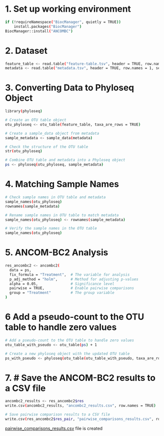 # 1. Set up working environment
```bash
if (!requireNamespace("BiocManager", quietly = TRUE))
    install.packages("BiocManager")
BiocManager::install("ANCOMBC")
```

# 2. Dataset
```bash
feature_table <- read.table("feature-table.tsv", header = TRUE, row.names = 1, sep = "\t")
metadata <- read.table("metadata.tsv", header = TRUE, row.names = 1, sep = "\t")
```

# 3. Converting Data to Phyloseq Object
```bash
library(phyloseq)

# Create an OTU table object
otu_phyloseq <- otu_table(feature_table, taxa_are_rows = TRUE)

# Create a sample_data object from metadata
sample_metadata <- sample_data(metadata)

# Check the structure of the OTU table
str(otu_phyloseq)

# Combine OTU table and metadata into a Phyloseq object
ps <- phyloseq(otu_phyloseq, sample_metadata)
```

# 4. Matching Sample Names
```bash
# Check sample names in OTU table and metadata
sample_names(otu_phyloseq)
rownames(sample_metadata)

# Rename sample names in OTU table to match metadata
sample_names(otu_phyloseq) <- rownames(sample_metadata)

# Verify the sample names in the OTU table
sample_names(otu_phyloseq)
```

# 5.  ANCOM-BC2 Analysis
```bash
res_ancombc2 <- ancombc2(
  data = ps,
  fix_formula = "Treatment",  # The variable for analysis
  p_adj_method = "holm",      # Method for adjusting p-values
  alpha = 0.05,               # Significance level
  pairwise = TRUE,            # Enable pairwise comparisons
  group = "Treatment"         # The group variable
)
```

# 6 Add a pseudo-count to the OTU table to handle zero values
```bash
# Add a pseudo-count to the OTU table to handle zero values
otu_table_with_pseudo <- otu_table(ps) + 1

# Create a new phyloseq object with the updated OTU table
ps_with_pseudo <- phyloseq(otu_table(otu_table_with_pseudo, taxa_are_rows = TRUE), sample_data(ps))
```

# 7. # Save the ANCOM-BC2 results to a CSV file
```bash
ancombc2_results <- res_ancombc2$res
write.csv(ancombc2_results, "ancombc2_results.csv", row.names = TRUE)

# Save pairwise comparison results to a CSV file
write.csv(res_ancombc2$res_pair, "pairwise_comparisons_results.csv", row.names = TRUE)
```
[pairwise_comparisons_results.csv](https://github.com/thaocaoHPzbook/Goldfish-16S-rRNA-amplicon-data-analysis/blob/main/R_steps/pairwise_comparisons_results.csv) file is created 

